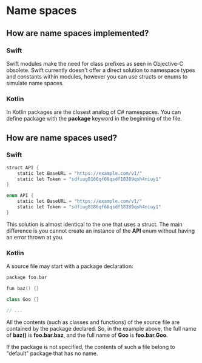 # Name spaces
## How are name spaces implemented?
### Swift
Swift modules make the need for class prefixes as seen in Objective-C obsolete. Swift currently doesn't offer a direct solution to namespace types and constants within modules, however you can use structs or enums to simulate name spaces.
### Kotlin
In Kotlin packages are the closest analog of C# namespaces. You can define package with the **package** keyword in the beginning of the file.

## How are name spaces used?
### Swift
```kotlin
struct API {
    static let BaseURL = "https://example.com/v1/"
    static let Token = "sdfiug8186qf68qsdf18389qsh4niuy1"
}
```
```kotlin
enum API {
    static let BaseURL = "https://example.com/v1/"
    static let Token = "sdfiug8186qf68qsdf18389qsh4niuy1"
}
```
This solution is almost identical to the one that uses a struct. The main difference is you cannot create an instance of the **API** enum without having an error thrown at you.
### Kotlin
A source file may start with a package declaration:
```Swift
package foo.bar

fun baz() {}

class Goo {}

// ...
```
All the contents (such as classes and functions) of the source file are contained by the package declared. So, in the example above, the full name of **baz()** is **foo.bar.baz**, and the full name of **Goo** is **foo.bar.Goo**.

If the package is not specified, the contents of such a file belong to "default" package that has no name.
